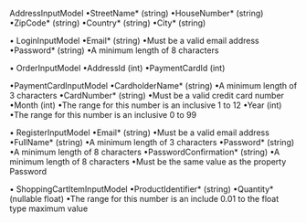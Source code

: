 AddressInputModel
•StreetName* (string)
•HouseNumber* (string)
•ZipCode* (string)
•Country* (string)
•City* (string)

• LoginInputModel
•Email* (string)
•Must be a valid email address
•Password* (string)
•A minimum length of 8 characters

• OrderInputModel
•AddressId (int)
•PaymentCardId (int)

•PaymentCardInputModel
•CardholderName* (string)
•A minimum length of 3 characters
•CardNumber* (string)
•Must be a valid credit card number
•Month (int)
•The range for this number is an inclusive 1 to 12
•Year (int)
•The range for this number is an inclusive 0 to 99

• RegisterInputModel
•Email* (string)
•Must be a valid email address
•FullName* (string)
•A minimum length of 3 characters
•Password* (string)
•A minimum length of 8 characters
•PasswordConfirmation* (string)
•A minimum length of 8 characters
•Must be the same value as the property Password

• ShoppingCartItemInputModel
•ProductIdentifier* (string)
•Quantity* (nullable float)
•The range for this number is an include 0.01 to the float type maximum value